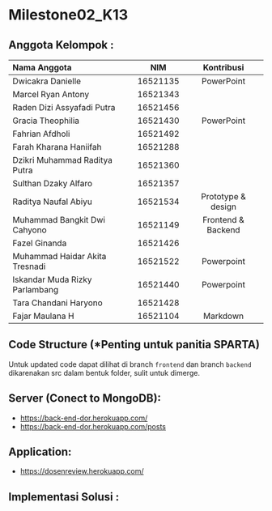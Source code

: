 # Milestone02_K13

## Anggota Kelompok :
| Nama Anggota   | NIM | Kontribusi |
| :---        |    :----:   | :---: |
| Dwicakra Danielle      | 16521135 | PowerPoint |
| Marcel Ryan Antony   | 16521343 | |
| Raden Dizi Assyafadi Putra | 16521456 | |
| Gracia Theophilia | 16521430 | PowerPoint |
| Fahrian Afdholi | 16521492 | |
| Farah Kharana Haniifah | 16521288 | |
| Dzikri Muhammad Raditya Putra | 16521360 | |
| Sulthan Dzaky Alfaro | 16521357 | |
| Raditya Naufal Abiyu | 16521534 | Prototype & design |
| Muhammad Bangkit Dwi Cahyono | 16521149 | Frontend & Backend |
| Fazel Ginanda  | 16521426 | |
| Muhammad Haidar Akita Tresnadi | 16521522 | Powerpoint |
| Iskandar Muda Rizky Parlambang | 16521440 | Powerpoint |
| Tara Chandani Haryono | 16521428 | |
| Fajar Maulana H | 16521104 | Markdown |

## Code Structure (*Penting untuk panitia SPARTA)
Untuk updated code dapat dilihat di branch ```frontend``` dan branch ```backend``` dikarenakan src dalam bentuk folder, sulit untuk dimerge.

## Server (Conect to MongoDB):
- https://back-end-dor.herokuapp.com/
- https://back-end-dor.herokuapp.com/posts

## Application:
- https://dosenreview.herokuapp.com/

## Implementasi Solusi :

